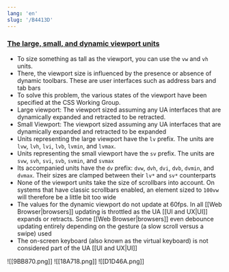 ```yaml
---
lang: 'en'
slug: '/B4413D'
---
```


### [The large, small, and dynamic viewport units](https://web.dev/viewport-units/)

- To size something as tall as the viewport, you can use the `vw` and `vh` units.
- There, the viewport size is influenced by the presence or absence of dynamic toolbars. These are user interfaces such as address bars and tab bars
- To solve this problem, the various states of the viewport have been specified at the CSS Working Group.
- Large viewport: The viewport sized assuming any UA interfaces that are dynamically expanded and retracted to be retracted.
- Small Viewport: The viewport sized assuming any UA interfaces that are dynamically expanded and retracted to be expanded
- Units representing the large viewport have the `lv` prefix. The units are `lvw`, `lvh`, `lvi`, `lvb`, `lvmin`, and `lvmax`.
- Units representing the small viewport have the `sv` prefix. The units are `svw`, `svh`, `svi`, `svb`, `svmin`, and `svmax`
- Its accompanied units have the `dv` prefix: `dvw`, `dvh`, `dvi`, `dvb`, `dvmin`, and `dvmax`. Their sizes are clamped between their `lv*` and `sv*` counterparts
- None of the viewport units take the size of scrollbars into account. On systems that have classic scrollbars enabled, an element sized to `100vw` will therefore be a little bit too wide
- The values for the dynamic viewport do not update at 60fps. In all [[Web Browser|browsers]] updating is throttled as the UA [[UI and UX|UI]] expands or retracts. Some [[Web Browser|browsers]] even debounce updating entirely depending on the gesture (a slow scroll versus a swipe) used
- The on-screen keyboard (also known as the virtual keyboard) is not considered part of the UA [[UI and UX|UI]]

![[9BB870.png]]
![[18A718.png]]
![[D1D46A.png]]
